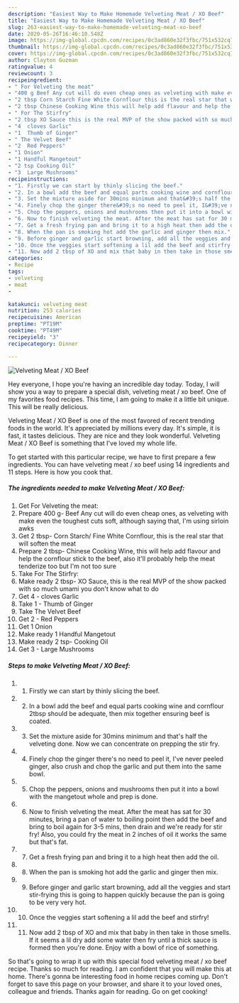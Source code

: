 ```yaml
---
description: "Easiest Way to Make Homemade Velveting Meat / XO Beef"
title: "Easiest Way to Make Homemade Velveting Meat / XO Beef"
slug: 263-easiest-way-to-make-homemade-velveting-meat-xo-beef
date: 2020-05-26T16:46:10.548Z
image: https://img-global.cpcdn.com/recipes/0c3ad860e32f3fbc/751x532cq70/velveting-meat-xo-beef-recipe-main-photo.jpg
thumbnail: https://img-global.cpcdn.com/recipes/0c3ad860e32f3fbc/751x532cq70/velveting-meat-xo-beef-recipe-main-photo.jpg
cover: https://img-global.cpcdn.com/recipes/0c3ad860e32f3fbc/751x532cq70/velveting-meat-xo-beef-recipe-main-photo.jpg
author: Clayton Guzman
ratingvalue: 4
reviewcount: 3
recipeingredient:
- " For Velveting the meat"
- "400 g Beef Any cut will do even cheap ones as velveting with make even the toughest cuts soft although saying that Im using sirloin awks"
- "2 tbsp Corn Starch Fine White Cornflour this is the real star that will soften the meat"
- "2 tbsp Chinese Cooking Wine this will help add flavour and help the cornflour stick to the beef also itll probably help the meat tenderize too but Im not too sure"
- " For The Stirfry"
- "2 tbsp XO Sauce this is the real MVP of the show packed with so much umami you dont know what to do"
- "4  cloves Garlic"
- "1  Thumb of Ginger"
- " The Velvet Beef"
- "2  Red Peppers"
- "1 Onion"
- "1 Handful Mangetout"
- "2 tsp Cooking Oil"
- "3  Large Mushrooms"
recipeinstructions:
- "1. Firstly we can start by thinly slicing the beef."
- "2. In a bowl add the beef and equal parts cooking wine and cornflour 2tbsp should be adequate, then mix together ensuring beef is coated."
- "3. Set the mixture aside for 30mins minimum and that&#39;s half the velveting done. Now we can concentrate on prepping the stir fry."
- "4. Finely chop the ginger there&#39;s no need to peel it, I&#39;ve never peeled ginger, also crush and chop the garlic and put them into the same bowl."
- "5. Chop the peppers, onions and mushrooms then put it into a bowl with the mangetout whole and prep is done."
- "6. Now to finish velveting the meat. After the meat has sat for 30 minutes, bring a pan of water to boiling point then add the beef and bring to boil again for 3-5 mins, then drain and we&#39;re ready for stir fry! Also, you could fry the meat in 2 inches of oil it works the same but that&#39;s fat."
- "7. Get a fresh frying pan and bring it to a high heat then add the oil."
- "8. When the pan is smoking hot add the garlic and ginger then mix."
- "9. Before ginger and garlic start browning, add all the veggies and start stir-frying this is going to happen quickly because the pan is going to be very very hot."
- "10. Once the veggies start softening a lil add the beef and stirfry!"
- "11. Now add 2 tbsp of XO and mix that baby in then take in those smells. If it seems a lil dry add some water then fry until a thick sauce is formed then you&#39;re done. Enjoy with a bowl of rice of something."
categories:
- Recipe
tags:
- velveting
- meat
- 

katakunci: velveting meat  
nutrition: 253 calories
recipecuisine: American
preptime: "PT19M"
cooktime: "PT49M"
recipeyield: "3"
recipecategory: Dinner

---
```



![Velveting Meat / XO Beef](https://img-global.cpcdn.com/recipes/0c3ad860e32f3fbc/751x532cq70/velveting-meat-xo-beef-recipe-main-photo.jpg)

Hey everyone, I hope you're having an incredible day today. Today, I will show you a way to prepare a special dish, velveting meat / xo beef. One of my favorites food recipes. This time, I am going to make it a little bit unique. This will be really delicious.



Velveting Meat / XO Beef is one of the most favored of recent trending foods in the world. It's appreciated by millions every day. It's simple, it is fast, it tastes delicious. They are nice and they look wonderful. Velveting Meat / XO Beef is something that I've loved my whole life.


To get started with this particular recipe, we have to first prepare a few ingredients. You can have velveting meat / xo beef using 14 ingredients and 11 steps. Here is how you cook that.

<!--inarticleads1-->

##### The ingredients needed to make Velveting Meat / XO Beef:

1. Get  For Velveting the meat:
1. Prepare 400 g- Beef Any cut will do even cheap ones, as velveting with make even the toughest cuts soft, although saying that, I&#39;m using sirloin awks
1. Get 2 tbsp- Corn Starch/ Fine White Cornflour, this is the real star that will soften the meat
1. Prepare 2 tbsp- Chinese Cooking Wine, this will help add flavour and help the cornflour stick to the beef, also it&#39;ll probably help the meat tenderize too but I&#39;m not too sure
1. Take  For The Stirfry:
1. Make ready 2 tbsp- XO Sauce, this is the real MVP of the show packed with so much umami you don&#39;t know what to do
1. Get 4 - cloves Garlic
1. Take 1 - Thumb of Ginger
1. Take  The Velvet Beef
1. Get 2 - Red Peppers
1. Get 1 Onion
1. Make ready 1 Handful Mangetout
1. Make ready 2 tsp- Cooking Oil
1. Get 3 - Large Mushrooms




<!--inarticleads2-->

##### Steps to make Velveting Meat / XO Beef:

1. 1. Firstly we can start by thinly slicing the beef.
1. 2. In a bowl add the beef and equal parts cooking wine and cornflour 2tbsp should be adequate, then mix together ensuring beef is coated.
1. 3. Set the mixture aside for 30mins minimum and that&#39;s half the velveting done. Now we can concentrate on prepping the stir fry.
1. 4. Finely chop the ginger there&#39;s no need to peel it, I&#39;ve never peeled ginger, also crush and chop the garlic and put them into the same bowl.
1. 5. Chop the peppers, onions and mushrooms then put it into a bowl with the mangetout whole and prep is done.
1. 6. Now to finish velveting the meat. After the meat has sat for 30 minutes, bring a pan of water to boiling point then add the beef and bring to boil again for 3-5 mins, then drain and we&#39;re ready for stir fry! Also, you could fry the meat in 2 inches of oil it works the same but that&#39;s fat.
1. 7. Get a fresh frying pan and bring it to a high heat then add the oil.
1. 8. When the pan is smoking hot add the garlic and ginger then mix.
1. 9. Before ginger and garlic start browning, add all the veggies and start stir-frying this is going to happen quickly because the pan is going to be very very hot.
1. 10. Once the veggies start softening a lil add the beef and stirfry!
1. 11. Now add 2 tbsp of XO and mix that baby in then take in those smells. If it seems a lil dry add some water then fry until a thick sauce is formed then you&#39;re done. Enjoy with a bowl of rice of something.




So that's going to wrap it up with this special food velveting meat / xo beef recipe. Thanks so much for reading. I am confident that you will make this at home. There's gonna be interesting food in home recipes coming up. Don't forget to save this page on your browser, and share it to your loved ones, colleague and friends. Thanks again for reading. Go on get cooking!
